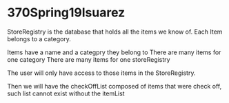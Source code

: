 # 370Spring19lsuarez
StoreRegistry is the database that holds all the items we know of. Each Item belongs to a category.

Items have a name and a categpry they belong to
There are many items for one category
There are many items for one storeRegistry

The user will only have access to those items in the StoreRegistry.

Then we will have the checkOffList composed of items that were check off, such list cannot exist without the itemList


